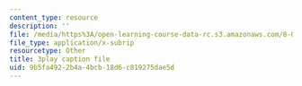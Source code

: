 ```yaml
---
content_type: resource
description: ''
file: /media/https%3A/open-learning-course-data-rc.s3.amazonaws.com/8-03sc-physics-iii-vibrations-and-waves-fall-2016/9b5fa4922b4a4bcb18d6c819275dae5d_mqhO9GT8hD4.srt
file_type: application/x-subrip
resourcetype: Other
title: 3play caption file
uid: 9b5fa492-2b4a-4bcb-18d6-c819275dae5d
---
```

